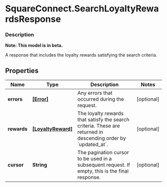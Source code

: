 # SquareConnect.SearchLoyaltyRewardsResponse

### Description
**Note: This model is in beta.**

A response that includes the loyalty rewards satisfying the search criteria.

## Properties
Name | Type | Description | Notes
------------ | ------------- | ------------- | -------------
**errors** | [**[Error]**](Error.md) | Any errors that occurred during the request. | [optional] 
**rewards** | [**[LoyaltyReward]**](LoyaltyReward.md) | The loyalty rewards that satisfy the search criteria. These are returned in descending order by &#x60;updated_at&#x60;. | [optional] 
**cursor** | **String** | The pagination cursor to be used in a subsequent  request. If empty, this is the final response. | [optional] 


